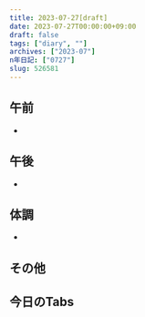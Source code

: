 ```yaml
---
title: 2023-07-27[draft]
date: 2023-07-27T00:00:00+09:00
draft: false
tags: ["diary", ""]
archives: ["2023-07"]
n年日記: ["0727"]
slug: 526581
---
```

## 午前
- 
## 午後
- 
## 体調
- 
## その他
## 今日のTabs